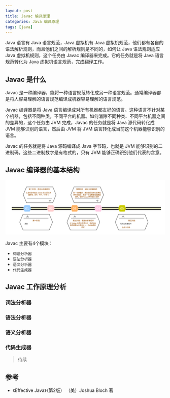 ```yaml
---
layout: post
title: Javac 编译原理
categories: Java 编译原理
tags: [java]
---
```


Java 语言有 Java 语言规范，Java 虚拟机有 Java 虚拟机规范，他们都有各自的语法解析规则，而且他们之间的解析规则是不同的，如何让 Java 语法规则适应 Java 虚拟机规则，这个任务由 Javac 编译器来完成。它的任务就是将 Java 语言规范转化为 Java 虚拟机语言规范，完成翻译工作。

## Javac 是什么

Javac 是一种编译器，能将一种语言规范转化成另一种语言规范。通常编译器都是将人容易理解的语言规范编译成机器容易理解的语言规范。

Javac 编译器是将 Java 语言编译成对所有机器都友好的语言。这种语言不针对某个机器，包括不同种类，不同平台的机器。如何消除不同种类、不同平台机器之间的差异的，这个任务由 JVM 完成，Javac 的任务就是将 Java 源代码转化成 JVM 能够识别的语言，然后由 JVM 将 JVM 语言转化成当前这个机器能够识别的语言。

Javac 的任务就是将 Java 源码编译成 Java 字节码，也就是 JVM 能够识别的二进制码，这些二进制数字是有格式的，只有 JVM 能够正确识别他们代表的含意。

## Javac 编译器的基本结构

![](/assets/images/post/java/Javac.png)

Javac 主要有4个模块：

* `词法分析器`
* `语法分析器`
* `语义分析器`
* `代码生成器`

## Javac 工作原理分析

### 词法分析器

### 语法分析器

### 语义分析器

### 代码生成器 

> 待续

## 参考

* 《Effective Java》（第2版） （美）Joshua Bloch 著
